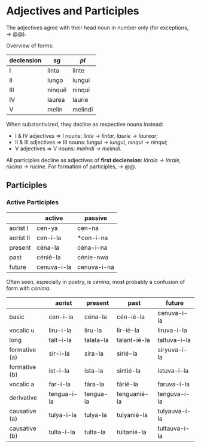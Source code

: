 # Adjectives and Participles

The adjectives agree with their head noun in number only (for exceptions, &rarr; @@). 

Overview of forms:

| declension  	| *sg*    	| *pl*    	|
|---------	|----------	|-----------	|
| I   	| linta    	| linte    	|
| II	| lungo  	| lungui  	|
| III	| ninquë  	| ninqui  	|
| IV 	| laurea    	| laurie  	|
| V	| melin  	| melindi  |

When substantivized, they decline as respective nouns instead:

+ I & IV adjectives &rArr; I nouns: *linte &rarr; lintar, laurie &rarr; laurear*;
+ II & III adjectives &rArr; III nouns: *lungui &rarr; lungui, ninqui &rarr; ninqui*;
+ V adjectives &rArr; V nouns: *melindi &rarr; melindi*.

All participles decline as adjectives of **first declension**: *lórala &rarr; lórale, rúcina &rarr; rúcine*. For formation of participles, &rarr; @@.

## Participles

### Active Participles

|				|	active	|	passive	|
|	----		|	----	|	----	|
|	aorist I	|	cen-ya	|	cen-na	|
|	aorist II	|	cen-i-la	|	*cen-i-na	|
|	present		|	céna-la	|	céna-i-na	|
|	past		|	cénié-la	|	cénie-nwa	|
|	future		|	cenuva-i-la	|	cenuva-i-na	|

Often seen, especially in poetry, is *cénina*, most probably a confusion of form with *cénima*.	

|		| aorist	|	present |	past	| future	|
|	----	|	----	|	----	|	----	|	----	|
|	basic	|	cen-i-la	|	céna-la	|	cén-ié-la	|	cenuva-i-la	|
|	vocalic u	|	liru-i-la	|	líru-la	|	lír-ié-la	|	liruva-i-la	|
|	long	|	talt-i-la	|	talata-la	|	talant-ié-la	|	taltuva-i-la	|
|	formative (a)	|	sir-i-la	|	síra-la	|	sírié-la	|	siryuva-i-la	|
|	formative (b)	|	ist-i-la	|	ista-la	|	sintié-la	|	istuva-i-la	|
|	vocalic a	|	far-i-la	|	fára-la	|	fárié-la	|	faruva-i-la	|
|	derivative	|	tengua-i-la	|	tengua-la	|	tenguanié-la	|	tenguva-i-la	|
|	causative (a)	|	tulya-i-la	|	tulya-la	|	tulyanié-la	|	tulyauva-i-la	|
|	causative (b)	|	tulta-i-la	|	tulta-la	|	tultanié-la	|	tultauva-i-la	|